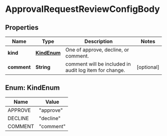 
# ApprovalRequestReviewConfigBody

## Properties
Name | Type | Description | Notes
------------ | ------------- | ------------- | -------------
**kind** | [**KindEnum**](#KindEnum) | One of approve, decline, or comment. | 
**comment** | **String** | comment will be included in audit log item for change. |  [optional]


<a name="KindEnum"></a>
## Enum: KindEnum
Name | Value
---- | -----
APPROVE | &quot;approve&quot;
DECLINE | &quot;decline&quot;
COMMENT | &quot;comment&quot;



